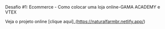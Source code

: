 Desafio #1: Ecommerce - Como colocar uma loja online-GAMA ACADEMY e VTEX

Veja o projeto online [clique aqui]_(https://naturalfarmbr.netlify.app/)
